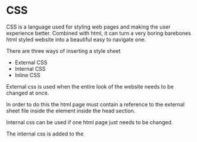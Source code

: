 # CSS

CSS is a language used for styling web pages and making the user experience better. Combined with html, it can turn a very boring barebones html styled website into a beautiful easy to navigate one.

There are three ways of inserting a style sheet

* External CSS
* Internal CSS
* Inline CSS

External css is used when the entire look of the website needs to be changed at once.

In order to do this the html page must contain a reference to the external sheet file inside the <link> element inside the head section.

Internal css can be used if one html page just needs to be changed.

The internal css is added to the <style> element, inside the head section.

Finally, inline css can be used to style a single element.

The style attribute needs to be added to the relevant element.
